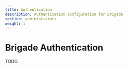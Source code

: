 ```yaml
---
title: Authentication
description: Authentication configuration for Brigade
section: administrators
weight: 1
---
```


# Brigade Authentication

TODO

